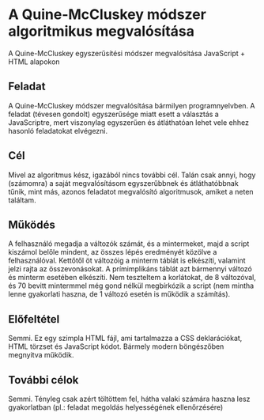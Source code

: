 # A Quine-McCluskey módszer algoritmikus megvalósítása
A Quine-McCluskey egyszerűsítési módszer megvalósítása JavaScript + HTML alapokon

## Feladat
A Quine-McCluskey módszer megvalósítása bármilyen programnyelvben. A feladat (tévesen gondolt) egyszerűsége miatt esett a választás a JavaScriptre, mert viszonylag egyszerűen és átláthatóan lehet vele ehhez hasonló feladatokat elvégezni.

## Cél
Mivel az algoritmus kész, igazából nincs további cél. Talán csak annyi, hogy (számomra) a saját megvalósításom egyszerűbbnek és átláthatóbbnak tűnik, mint más, azonos feladatot megvalósító algoritmusok, amiket a neten találtam.

## Működés
A felhasználó megadja a változók számát, és a mintermeket, majd a script kiszámol belőle mindent, az összes lépés eredményét közölve a felhasználóval. Kettőtől öt változóig a minterm táblát is elkészíti, valamint jelzi rajta az összevonásokat. A prímimplikáns táblát azt bármennyi változó és minterm esetében elkészíti. Nem teszteltem a korlátokat, de 8 változóval, és 70 bevitt mintermmel még gond nélkül megbírkózik a script (nem mintha lenne gyakorlati haszna, de 1 változó esetén is működik a számítás).

## Előfeltétel
Semmi. Ez egy szimpla HTML fájl, ami tartalmazza a CSS deklarációkat, HTML törzset és JavaScript kódot. Bármely modern böngészőben megnyitva működik.

## További célok
Semmi. Tényleg csak azért töltöttem fel, hátha valaki számára haszna lesz gyakorlatban (pl.: feladat megoldás helyességének ellenőrzésére)
